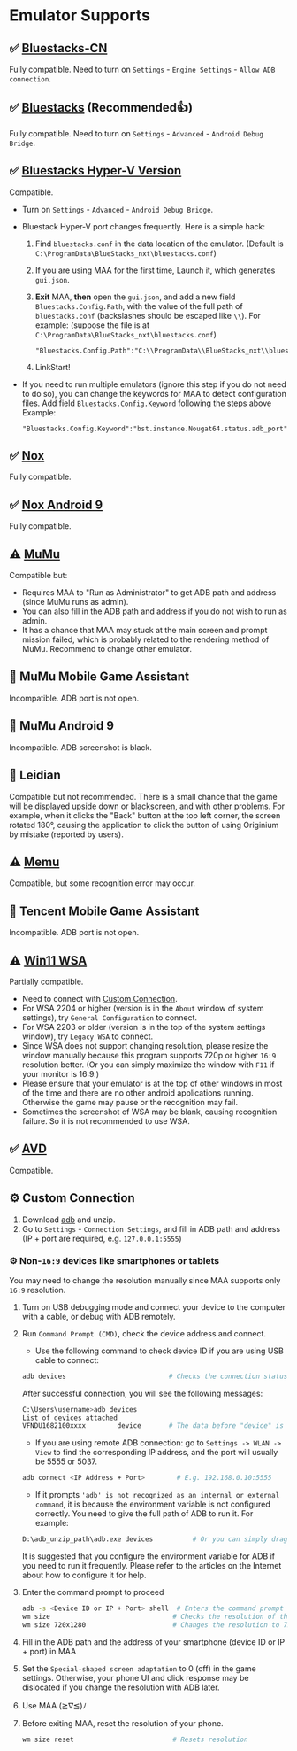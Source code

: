 # Emulator Supports

## ✅ [Bluestacks-CN](https://www.bluestacks.cn/)

Fully compatible. Need to turn on `Settings` - `Engine Settings` - `Allow ADB connection`.

## ✅ [Bluestacks](https://www.bluestacks.com/) (Recommended👍)

Fully compatible. Need to turn on `Settings` - `Advanced` - `Android Debug Bridge`.

## ✅ [Bluestacks Hyper-V Version](https://support.bluestacks.com/hc/en-us/articles/4415238471053-System-requirements-for-BlueStacks-5-on-Hyper-V-enabled-Windows-10-and-11-)

Compatible.

- Turn on `Settings` - `Advanced` - `Android Debug Bridge`.
- Bluestack Hyper-V port changes frequently. Here is a simple hack:

    1. Find `bluestacks.conf` in the data location of the emulator. (Default is `C:\ProgramData\BlueStacks_nxt\bluestacks.conf`)
    2. If you are using MAA for the first time, Launch it, which generates `gui.json`.
    3. **Exit** MAA, **then** open the `gui.json`, and add a new field `Bluestacks.Config.Path`, with the value of the full path of `bluestacks.conf` (backslashes should be escaped like `\\`).
    For example: (suppose the file is at `C:\ProgramData\BlueStacks_nxt\bluestacks.conf`)

        ```jsonc
        "Bluestacks.Config.Path":"C:\\ProgramData\\BlueStacks_nxt\\bluestacks.conf",
        ```

    4. LinkStart!

- If you need to run multiple emulators (ignore this step if you do not need to do so), you can change the keywords for MAA to detect configuration files.
    Add field `Bluestacks.Config.Keyword` following the steps above
    Example:

    ```jsonc
    "Bluestacks.Config.Keyword":"bst.instance.Nougat64.status.adb_port",
    ```

## ✅ [Nox](https://en.bignox.com/)

Fully compatible.

## ✅ [Nox Android 9](https://en.bignox.com/)

Fully compatible.

## ⚠️ [MuMu](https://www.mumuglobal.com/)

Compatible but:

- Requires MAA to "Run as Administrator" to get ADB path and address (since MuMu runs as admin).
- You can also fill in the ADB path and address if you do not wish to run as admin.
- It has a chance that MAA may stuck at the main screen and prompt mission failed, which is probably related to the rendering method of MuMu. Recommend to change other emulator.

## 🚫 MuMu Mobile Game Assistant  

Incompatible. ADB port is not open.

## 🚫 MuMu Android 9

Incompatible. ADB screenshot is black.

## 🚫 Leidian

Compatible but not recommended. There is a small chance that the game will be displayed upside down or blackscreen, and with other problems.
For example, when it clicks the "Back" button at the top left corner, the screen rotated 180°, causing the application to click the button of using Originium by mistake (reported by users).

## ⚠️ [Memu](https://www.memuplay.com)

Compatible, but some recognition error may occur.

## 🚫 Tencent Mobile Game Assistant

Incompatible. ADB port is not open.

## ⚠️ [Win11 WSA](https://docs.microsoft.com/en-us/windows/android/wsa/)

Partially compatible.

- Need to connect with [Custom Connection](#%EF%B8%8F-custom-connection).
- For WSA 2204 or higher (version is in the `About` window of system settings), try `General Configuration` to connect.
- For WSA 2203 or older (version is in the top of the system settings window), try `Legacy WSA` to connect.
- Since WSA does not support changing resolution, please resize the window manually because this program supports 720p or higher `16:9` resolution better. (Or you can simply maximize the window with `F11` if your monitor is 16:9.)
- Please ensure that your emulator is at the top of other windows in most of the time and there are no other android applications running. Otherwise the game may pause or the recognition may fail.
- Sometimes the screenshot of WSA may be blank, causing recognition failure. So it is not recommended to use WSA.

## ✅ [AVD](https://developer.android.com/studio/run/managing-avds)

Compatible.

## ⚙️ Custom Connection

1. Download [adb](https://dl.google.com/android/repository/platform-tools-latest-windows.zip) and unzip.
2. Go to `Settings` - `Connection Settings`, and fill in ADB path and address (IP + port are required, e.g. `127.0.0.1:5555`)

### ⚙️ Non-`16:9` devices like smartphones or tablets

You may need to change the resolution manually since MAA supports only `16:9` resolution.

1. Turn on USB debugging mode and connect your device to the computer with a cable, or debug with ADB remotely.
2. Run `Command Prompt (CMD)`, check the device address and connect.

    - Use the following command to check device ID if you are using USB cable to connect:

    ```bash
    adb devices                          # Checks the connection status of the current device, with the first column to be the device ID
    ```

    After successful connection, you will see the following messages:

    ```bash
    C:\Users\username>adb devices
    List of devices attached
    VFNDU1682100xxxx        device       # The data before "device" is the device ID
    ```

    - If you are using remote ADB connection: go to `Settings -> WLAN -> View` to find the corresponding IP address, and the port will usually be 5555 or 5037.

    ```bash
    adb connect <IP Address + Port>        # E.g. 192.168.0.10:5555
    ```

    - If it prompts `'adb' is not recognized as an internal or external command`, it is because the environment variable is not configured correctly. You need to give the full path of ADB to run it. For example:

    ```bash
    D:\adb_unzip_path\adb.exe devices          # Or you can simply drag the adb.exe to CMD window and type [SPACE] devices
    ```

    It is suggested that you configure the environment variable for ADB if you need to run it frequently. Please refer to the articles on the Internet about how to configure it for help.

3. Enter the command prompt to proceed

   ```bash
   adb -s <Device ID or IP + Port> shell  # Enters the command prompt of the device
   wm size                               # Checks the resolution of the current device
   wm size 720x1280                      # Changes the resolution to 720p
   ```

4. Fill in the ADB path and the address of your smartphone (device ID or IP + port) in MAA
5. Set the `Special-shaped screen adaptation` to 0 (off) in the game settings.
    Otherwise, your phone UI and click response may be dislocated if you change the resolution with ADB later.
6. Use MAA (≧∇≦)ﾉ
7. Before exiting MAA, reset the resolution of your phone.

   ```bash
   wm size reset                         # Resets resolution
   ```
